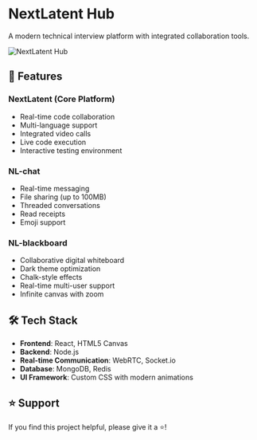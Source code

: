 # NextLatent Hub

A modern technical interview platform with integrated collaboration tools.

![NextLatent Hub](https://images.unsplash.com/photo-1517245386807-bb43f82c33c4?ixlib=rb-4.0.3&ixid=MnwxMjA3fDB8MHxwaG90by1wYWdlfHx8fGVufDB8fHx8&auto=format&fit=crop&w=1740&q=80)

## 🚀 Features

### NextLatent (Core Platform)
- Real-time code collaboration
- Multi-language support
- Integrated video calls
- Live code execution
- Interactive testing environment

### NL-chat
- Real-time messaging
- File sharing (up to 100MB)
- Threaded conversations
- Read receipts
- Emoji support

### NL-blackboard
- Collaborative digital whiteboard
- Dark theme optimization
- Chalk-style effects
- Real-time multi-user support
- Infinite canvas with zoom

## 🛠️ Tech Stack

- **Frontend**: React, HTML5 Canvas
- **Backend**: Node.js
- **Real-time Communication**: WebRTC, Socket.io
- **Database**: MongoDB, Redis
- **UI Framework**: Custom CSS with modern animations


## ⭐ Support

If you find this project helpful, please give it a ⭐️!
